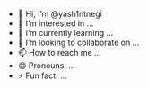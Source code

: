 - 👋 Hi, I’m @yash1ntnegi
- 👀 I’m interested in ...
- 🌱 I’m currently learning ...
- 💞️ I’m looking to collaborate on ...
- 📫 How to reach me ...
- 😄 Pronouns: ...
- ⚡ Fun fact: ...

<!---
yash1ntnegi/yash1ntnegi is a ✨ special ✨ repository because its `README.md` (this file) appears on your GitHub profile.
You can click the Preview link to take a look at your changes.
--->

